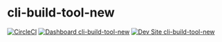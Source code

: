 # cli-build-tool-new

[![CircleCI](https://circleci.com/gh/ajit-gouda/cli-build-tool-new.svg?style=shield)](https://circleci.com/gh/ajit-gouda/cli-build-tool-new)
[![Dashboard cli-build-tool-new](https://img.shields.io/badge/dashboard-cli_build_tool_new-yellow.svg)](https://dashboard.pantheon.io/sites/bd517a16-aa1b-4a80-8ad3-20919f0946fc#dev/code)
[![Dev Site cli-build-tool-new](https://img.shields.io/badge/site-cli_build_tool_new-blue.svg)](http://dev-cli-build-tool-new.pantheonsite.io/)